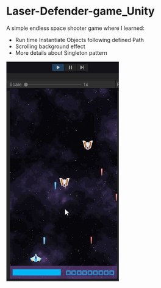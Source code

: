 # Laser-Defender-game_Unity

A simple endless space shooter game where I learned:<br>

<ul>
  <li>Run time Instantiate Objects following defined Path</li>
  <li>Scrolling background effect</li>
  <li>More details about Singleton pattern</li>
</ul>

<img src="capture.gif">
